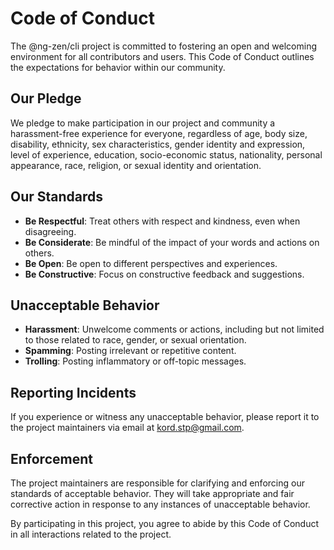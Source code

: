 # Code of Conduct

The @ng-zen/cli project is committed to fostering an open and welcoming environment for all contributors and users. This Code of Conduct outlines the expectations for behavior within our community.

## Our Pledge

We pledge to make participation in our project and community a harassment-free experience for everyone, regardless of age, body size, disability, ethnicity, sex characteristics, gender identity and expression, level of experience, education, socio-economic status, nationality, personal appearance, race, religion, or sexual identity and orientation.

## Our Standards

- **Be Respectful**: Treat others with respect and kindness, even when disagreeing.
- **Be Considerate**: Be mindful of the impact of your words and actions on others.
- **Be Open**: Be open to different perspectives and experiences.
- **Be Constructive**: Focus on constructive feedback and suggestions.

## Unacceptable Behavior

- **Harassment**: Unwelcome comments or actions, including but not limited to those related to race, gender, or sexual orientation.
- **Spamming**: Posting irrelevant or repetitive content.
- **Trolling**: Posting inflammatory or off-topic messages.

## Reporting Incidents

If you experience or witness any unacceptable behavior, please report it to the project maintainers via email at kord.stp@gmail.com.

## Enforcement

The project maintainers are responsible for clarifying and enforcing our standards of acceptable behavior. They will take appropriate and fair corrective action in response to any instances of unacceptable behavior.

By participating in this project, you agree to abide by this Code of Conduct in all interactions related to the project.
